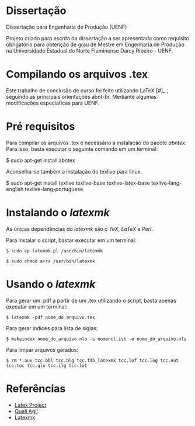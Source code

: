 # Dissertação
Dissertação para Engenharia de Produção (UENF)


Projeto criado para escrita da dissertação a ser apresentada como requisito obrigatório para obtenção de grau de Mestre em Engenharia de Produção na Universidade Estadual do Norte Fluminense Darcy Ribeiro - UENF.


# Compilando os arquivos .tex

Este trabalho de conclusão de curso foi feito utilizando LaTeX [#]_ , seguindo as principais orientações abnt-br. Mediante algumas modificações especiaficas para UENF.

# Pré requisitos

Para compilar os arquivos .tex é necessário a instalação do pacote *abntex*. Para isso, basta executar o seguinte comando em um terminal:

  $ sudo apt-get install abntex

Aconselha-se também a instalação do texlive para linux.

  $ sudo apt-get install texlive texlive-base texlive-latex-base texlive-lang-english texlive-lang-portuguese

# Instalando o *latexmk*

As únicas dependências do *latexmk* são o *TeX*, *LaTeX* e *Perl*.

Para instalar o script, bastar executar em um terminal:

    $ sudo cp latexmk.pl /usr/bin/latexmk

    $ sudo chmod a+rx /usr/bin/latexmk

Usando o *latexmk*
==================

Para gerar um .pdf a partir de um .tex utilizando o script, basta apenas executar em um terminal:

    $ latexmk -pdf nome_do_arquivo.tex

Para gerar indices para lista de siglas:

    $ makeindex nome_do_arquivo.nlo -s nomencl.ist -o nome_do_arquivo.nls

Para limpar arquivos gerados:

    $ rm *.aux tcc.bbl tcc.blg tcc.fdb_latexmk tcc.lof tcc.log tcc.out tcc.toc tcc.glo tcc.ilg tcc.lot


# Referências

* [Latex Project](http://www.latex-project.org/)
* [Quali Agil](http://github.com/qualiagil)
* [Latexmk](http://www.phys.psu.edu/~collins/software/latexmk-jcc/)
